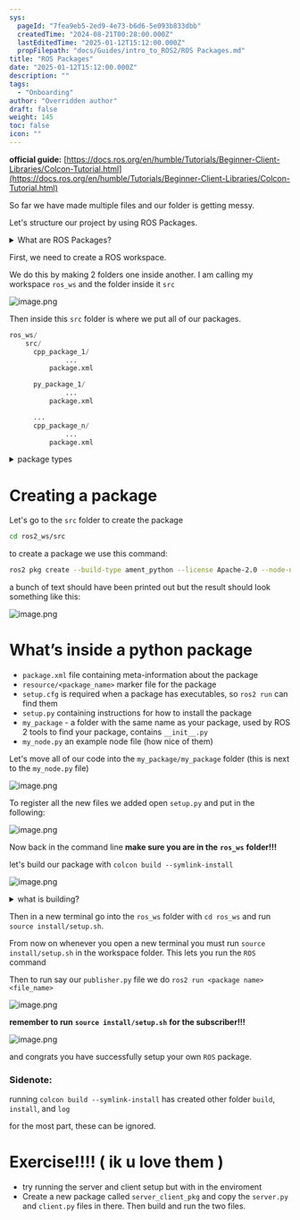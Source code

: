 ```yaml
---
sys:
  pageId: "7fea9eb5-2ed9-4e73-b6d6-5e093b833dbb"
  createdTime: "2024-08-21T00:28:00.000Z"
  lastEditedTime: "2025-01-12T15:12:00.000Z"
  propFilepath: "docs/Guides/intro_to_ROS2/ROS Packages.md"
title: "ROS Packages"
date: "2025-01-12T15:12:00.000Z"
description: ""
tags:
  - "Onboarding"
author: "Overridden author"
draft: false
weight: 145
toc: false
icon: ""
---
```


**official guide:** [https://docs.ros.org/en/humble/Tutorials/Beginner-Client-Libraries/Colcon-Tutorial.html](https://docs.ros.org/en/humble/Tutorials/Beginner-Client-Libraries/Colcon-Tutorial.html)

So far we have made multiple files and our folder is getting messy.

Let's structure our project by using ROS Packages.

<details>

<summary>What are ROS Packages?</summary>

ROS Packages are, as the name implies, packages of code that are highly sharable between ROS developers.

They consist of a folder, `package.xml` file, and source code

```python
      cpp_package_1/
		      ... imagine much code files here ..
          package.xml
```

</details>

First, we need to create a ROS workspace.

We do this by making 2 folders one inside another. I am calling my workspace `ros_ws` and the folder inside it `src`

![image.png](https://prod-files-secure.s3.us-west-2.amazonaws.com/d518164a-d88e-44d1-a4ee-3adb3bd8bce0/70706947-fd18-4537-a67b-e12946812d31/image.png?X-Amz-Algorithm=AWS4-HMAC-SHA256&X-Amz-Content-Sha256=UNSIGNED-PAYLOAD&X-Amz-Credential=ASIAZI2LB466VFMTVLT2%2F20250315%2Fus-west-2%2Fs3%2Faws4_request&X-Amz-Date=20250315T160816Z&X-Amz-Expires=3600&X-Amz-Security-Token=IQoJb3JpZ2luX2VjEL3%2F%2F%2F%2F%2F%2F%2F%2F%2F%2FwEaCXVzLXdlc3QtMiJIMEYCIQDw1V%2FCylG0c%2FrlAYGdOXy9N2yMDGy5qbhgxsgnIf05IgIhAJL6hvCzz2uaQl27L4ULxIie61G08ptLkhsprg0w6cfrKv8DCBYQABoMNjM3NDIzMTgzODA1IgzezwvT104QlprmpxMq3AO4z7qUOMX2rwpf6DiJU8YZj%2FJeRt3CeGeCZcuB%2BRanciTiC%2BtuysdBWqSlDT34RbPVF%2BRm43dDKf7DE%2B2yPCHBmg%2BhFApY0dvx8a%2FoX3CpfJBVbw0AfzCEcaClg9yiESqUxq00SO4zkLrunBrGicMvdgLvYZReblIyMLpOzdlG2CAc%2BncjqhZPR8IfGcoXTSE1WCC4TEchEt%2B0n5MheQBliAoQ965wP0X4spJRdwjAbFGsQJzGClcXaxqh4mNjCODKJ6u%2BgpPZDzeyQW%2BAzMhi6YzqYIm1Odcfxtupgmuad%2B1jpAXUuoBA%2FNhP5pRbxiGAMkUlNF3Qd59g4hPDDMkqUOcJN%2FmG%2BGjJBxXbFN64tx6J12TRXHarXQkvJRcOcBdjj%2BSBtEjIHxaOCaipmDafAUaxnpBBeAQ8D1qN14CgF8LJOOLMGtyXzKPujl4PR7UzEoUMl7sUlIo739K9vOXcIIuOVVDyTkMjTQAEDk6AB66QEZUYmEOAJCOnKzocwqD72Oxt%2BZtXIaGIOlEPLhXRzHSGo7IR6i18RuovFMKWzlgHNFu18imBozQf6OyefxdznLMNRZmvRBs3fivgtlRBbxfLtWmznFsikThQU7j1ak%2B5CpCGLNEyPVMKIzDu7tW%2BBjqkAdMwmaXUrcbKV77ZZmivq96izQn4R43uZrztJ3lJLBLF1EfkR5KQsKETda%2FXEuhsPMonK5s8XpDxqXE6O7RWHEAoVDFU7qxXCLSqgBtS99XPosMgnr2GUxJMOF5LiQywq3IM%2FhsUthYnWC2qlVN4As9zubwyz31ITZ2nWJVBw8mTv5BUKobLAPWK0KEaAT%2FkNm6L%2BgPqgXGMIHk45ZvVl6ZDocer&X-Amz-Signature=7c19cbdbfad040e605fd538c97b1988210b1a1128514e36f764a385bca26ebda&X-Amz-SignedHeaders=host&x-id=GetObject)

Then inside this `src` folder is where we put all of our packages.

```python
ros_ws/
    src/
      cpp_package_1/
		      ...
          package.xml

      py_package_1/
		      ...
          package.xml

      ...
      cpp_package_n/
		      ...
          package.xml

```

<details>

<summary>package types</summary>

packages can be either `C++` or python.

the intern file structure is different for each but for this guide we will stick to creating python packages

</details>

# Creating a package

Let's go to the `src` folder to create the package

```bash
cd ros2_ws/src
```

to create a package we use this command:

```bash
ros2 pkg create --build-type ament_python --license Apache-2.0 --node-name my_node my_package
```

a bunch of text should have been printed out but the result should look something like this:

![image.png](https://prod-files-secure.s3.us-west-2.amazonaws.com/d518164a-d88e-44d1-a4ee-3adb3bd8bce0/e6cf1e3f-8512-4a3e-b131-079f800bf3e8/image.png?X-Amz-Algorithm=AWS4-HMAC-SHA256&X-Amz-Content-Sha256=UNSIGNED-PAYLOAD&X-Amz-Credential=ASIAZI2LB466VFMTVLT2%2F20250315%2Fus-west-2%2Fs3%2Faws4_request&X-Amz-Date=20250315T160816Z&X-Amz-Expires=3600&X-Amz-Security-Token=IQoJb3JpZ2luX2VjEL3%2F%2F%2F%2F%2F%2F%2F%2F%2F%2FwEaCXVzLXdlc3QtMiJIMEYCIQDw1V%2FCylG0c%2FrlAYGdOXy9N2yMDGy5qbhgxsgnIf05IgIhAJL6hvCzz2uaQl27L4ULxIie61G08ptLkhsprg0w6cfrKv8DCBYQABoMNjM3NDIzMTgzODA1IgzezwvT104QlprmpxMq3AO4z7qUOMX2rwpf6DiJU8YZj%2FJeRt3CeGeCZcuB%2BRanciTiC%2BtuysdBWqSlDT34RbPVF%2BRm43dDKf7DE%2B2yPCHBmg%2BhFApY0dvx8a%2FoX3CpfJBVbw0AfzCEcaClg9yiESqUxq00SO4zkLrunBrGicMvdgLvYZReblIyMLpOzdlG2CAc%2BncjqhZPR8IfGcoXTSE1WCC4TEchEt%2B0n5MheQBliAoQ965wP0X4spJRdwjAbFGsQJzGClcXaxqh4mNjCODKJ6u%2BgpPZDzeyQW%2BAzMhi6YzqYIm1Odcfxtupgmuad%2B1jpAXUuoBA%2FNhP5pRbxiGAMkUlNF3Qd59g4hPDDMkqUOcJN%2FmG%2BGjJBxXbFN64tx6J12TRXHarXQkvJRcOcBdjj%2BSBtEjIHxaOCaipmDafAUaxnpBBeAQ8D1qN14CgF8LJOOLMGtyXzKPujl4PR7UzEoUMl7sUlIo739K9vOXcIIuOVVDyTkMjTQAEDk6AB66QEZUYmEOAJCOnKzocwqD72Oxt%2BZtXIaGIOlEPLhXRzHSGo7IR6i18RuovFMKWzlgHNFu18imBozQf6OyefxdznLMNRZmvRBs3fivgtlRBbxfLtWmznFsikThQU7j1ak%2B5CpCGLNEyPVMKIzDu7tW%2BBjqkAdMwmaXUrcbKV77ZZmivq96izQn4R43uZrztJ3lJLBLF1EfkR5KQsKETda%2FXEuhsPMonK5s8XpDxqXE6O7RWHEAoVDFU7qxXCLSqgBtS99XPosMgnr2GUxJMOF5LiQywq3IM%2FhsUthYnWC2qlVN4As9zubwyz31ITZ2nWJVBw8mTv5BUKobLAPWK0KEaAT%2FkNm6L%2BgPqgXGMIHk45ZvVl6ZDocer&X-Amz-Signature=4607f16cf8772d1ac6342489c5b9a04bf56912448a5c3bdd3d9258759e5f3d2f&X-Amz-SignedHeaders=host&x-id=GetObject)

# What’s inside a python package

- `package.xml` file containing meta-information about the package
- `resource/<package_name>` marker file for the package
- `setup.cfg` is required when a package has executables, so `ros2 run` can find them
- `setup.py` containing instructions for how to install the package
- `my_package` - a folder with the same name as your package, used by ROS 2 tools to find your package, contains `__init__.py`
- `my_node.py` an example node file (how nice of them)

Let's move all of our code into the `my_package/my_package` folder (this is next to the `my_node.py` file)

![image.png](https://prod-files-secure.s3.us-west-2.amazonaws.com/d518164a-d88e-44d1-a4ee-3adb3bd8bce0/9ce58f11-0da9-4d3e-b86d-506a9685d378/image.png?X-Amz-Algorithm=AWS4-HMAC-SHA256&X-Amz-Content-Sha256=UNSIGNED-PAYLOAD&X-Amz-Credential=ASIAZI2LB466VFMTVLT2%2F20250315%2Fus-west-2%2Fs3%2Faws4_request&X-Amz-Date=20250315T160817Z&X-Amz-Expires=3600&X-Amz-Security-Token=IQoJb3JpZ2luX2VjEL3%2F%2F%2F%2F%2F%2F%2F%2F%2F%2FwEaCXVzLXdlc3QtMiJIMEYCIQDw1V%2FCylG0c%2FrlAYGdOXy9N2yMDGy5qbhgxsgnIf05IgIhAJL6hvCzz2uaQl27L4ULxIie61G08ptLkhsprg0w6cfrKv8DCBYQABoMNjM3NDIzMTgzODA1IgzezwvT104QlprmpxMq3AO4z7qUOMX2rwpf6DiJU8YZj%2FJeRt3CeGeCZcuB%2BRanciTiC%2BtuysdBWqSlDT34RbPVF%2BRm43dDKf7DE%2B2yPCHBmg%2BhFApY0dvx8a%2FoX3CpfJBVbw0AfzCEcaClg9yiESqUxq00SO4zkLrunBrGicMvdgLvYZReblIyMLpOzdlG2CAc%2BncjqhZPR8IfGcoXTSE1WCC4TEchEt%2B0n5MheQBliAoQ965wP0X4spJRdwjAbFGsQJzGClcXaxqh4mNjCODKJ6u%2BgpPZDzeyQW%2BAzMhi6YzqYIm1Odcfxtupgmuad%2B1jpAXUuoBA%2FNhP5pRbxiGAMkUlNF3Qd59g4hPDDMkqUOcJN%2FmG%2BGjJBxXbFN64tx6J12TRXHarXQkvJRcOcBdjj%2BSBtEjIHxaOCaipmDafAUaxnpBBeAQ8D1qN14CgF8LJOOLMGtyXzKPujl4PR7UzEoUMl7sUlIo739K9vOXcIIuOVVDyTkMjTQAEDk6AB66QEZUYmEOAJCOnKzocwqD72Oxt%2BZtXIaGIOlEPLhXRzHSGo7IR6i18RuovFMKWzlgHNFu18imBozQf6OyefxdznLMNRZmvRBs3fivgtlRBbxfLtWmznFsikThQU7j1ak%2B5CpCGLNEyPVMKIzDu7tW%2BBjqkAdMwmaXUrcbKV77ZZmivq96izQn4R43uZrztJ3lJLBLF1EfkR5KQsKETda%2FXEuhsPMonK5s8XpDxqXE6O7RWHEAoVDFU7qxXCLSqgBtS99XPosMgnr2GUxJMOF5LiQywq3IM%2FhsUthYnWC2qlVN4As9zubwyz31ITZ2nWJVBw8mTv5BUKobLAPWK0KEaAT%2FkNm6L%2BgPqgXGMIHk45ZvVl6ZDocer&X-Amz-Signature=a1f6ce527941db984181402a94b854b1147294a445a90137ae546f92809901f6&X-Amz-SignedHeaders=host&x-id=GetObject)

To register all the new files we added open `setup.py` and put in the following:

![image.png](https://prod-files-secure.s3.us-west-2.amazonaws.com/d518164a-d88e-44d1-a4ee-3adb3bd8bce0/1cd7c262-4cae-4496-9d75-c178537d24a2/image.png?X-Amz-Algorithm=AWS4-HMAC-SHA256&X-Amz-Content-Sha256=UNSIGNED-PAYLOAD&X-Amz-Credential=ASIAZI2LB466VFMTVLT2%2F20250315%2Fus-west-2%2Fs3%2Faws4_request&X-Amz-Date=20250315T160816Z&X-Amz-Expires=3600&X-Amz-Security-Token=IQoJb3JpZ2luX2VjEL3%2F%2F%2F%2F%2F%2F%2F%2F%2F%2FwEaCXVzLXdlc3QtMiJIMEYCIQDw1V%2FCylG0c%2FrlAYGdOXy9N2yMDGy5qbhgxsgnIf05IgIhAJL6hvCzz2uaQl27L4ULxIie61G08ptLkhsprg0w6cfrKv8DCBYQABoMNjM3NDIzMTgzODA1IgzezwvT104QlprmpxMq3AO4z7qUOMX2rwpf6DiJU8YZj%2FJeRt3CeGeCZcuB%2BRanciTiC%2BtuysdBWqSlDT34RbPVF%2BRm43dDKf7DE%2B2yPCHBmg%2BhFApY0dvx8a%2FoX3CpfJBVbw0AfzCEcaClg9yiESqUxq00SO4zkLrunBrGicMvdgLvYZReblIyMLpOzdlG2CAc%2BncjqhZPR8IfGcoXTSE1WCC4TEchEt%2B0n5MheQBliAoQ965wP0X4spJRdwjAbFGsQJzGClcXaxqh4mNjCODKJ6u%2BgpPZDzeyQW%2BAzMhi6YzqYIm1Odcfxtupgmuad%2B1jpAXUuoBA%2FNhP5pRbxiGAMkUlNF3Qd59g4hPDDMkqUOcJN%2FmG%2BGjJBxXbFN64tx6J12TRXHarXQkvJRcOcBdjj%2BSBtEjIHxaOCaipmDafAUaxnpBBeAQ8D1qN14CgF8LJOOLMGtyXzKPujl4PR7UzEoUMl7sUlIo739K9vOXcIIuOVVDyTkMjTQAEDk6AB66QEZUYmEOAJCOnKzocwqD72Oxt%2BZtXIaGIOlEPLhXRzHSGo7IR6i18RuovFMKWzlgHNFu18imBozQf6OyefxdznLMNRZmvRBs3fivgtlRBbxfLtWmznFsikThQU7j1ak%2B5CpCGLNEyPVMKIzDu7tW%2BBjqkAdMwmaXUrcbKV77ZZmivq96izQn4R43uZrztJ3lJLBLF1EfkR5KQsKETda%2FXEuhsPMonK5s8XpDxqXE6O7RWHEAoVDFU7qxXCLSqgBtS99XPosMgnr2GUxJMOF5LiQywq3IM%2FhsUthYnWC2qlVN4As9zubwyz31ITZ2nWJVBw8mTv5BUKobLAPWK0KEaAT%2FkNm6L%2BgPqgXGMIHk45ZvVl6ZDocer&X-Amz-Signature=e62c361d2a60e67d9b05837ec83df4ee99d9a3aae896a0a6ed4175921cbd3e49&X-Amz-SignedHeaders=host&x-id=GetObject)

Now back in the command line **make sure you are in the** **`ros_ws`** **folder!!!**

let's build our package with `colcon build --symlink-install`

![image.png](https://prod-files-secure.s3.us-west-2.amazonaws.com/d518164a-d88e-44d1-a4ee-3adb3bd8bce0/2f2a0d27-b173-48fd-b189-5f5c0ce65619/image.png?X-Amz-Algorithm=AWS4-HMAC-SHA256&X-Amz-Content-Sha256=UNSIGNED-PAYLOAD&X-Amz-Credential=ASIAZI2LB466VFMTVLT2%2F20250315%2Fus-west-2%2Fs3%2Faws4_request&X-Amz-Date=20250315T160816Z&X-Amz-Expires=3600&X-Amz-Security-Token=IQoJb3JpZ2luX2VjEL3%2F%2F%2F%2F%2F%2F%2F%2F%2F%2FwEaCXVzLXdlc3QtMiJIMEYCIQDw1V%2FCylG0c%2FrlAYGdOXy9N2yMDGy5qbhgxsgnIf05IgIhAJL6hvCzz2uaQl27L4ULxIie61G08ptLkhsprg0w6cfrKv8DCBYQABoMNjM3NDIzMTgzODA1IgzezwvT104QlprmpxMq3AO4z7qUOMX2rwpf6DiJU8YZj%2FJeRt3CeGeCZcuB%2BRanciTiC%2BtuysdBWqSlDT34RbPVF%2BRm43dDKf7DE%2B2yPCHBmg%2BhFApY0dvx8a%2FoX3CpfJBVbw0AfzCEcaClg9yiESqUxq00SO4zkLrunBrGicMvdgLvYZReblIyMLpOzdlG2CAc%2BncjqhZPR8IfGcoXTSE1WCC4TEchEt%2B0n5MheQBliAoQ965wP0X4spJRdwjAbFGsQJzGClcXaxqh4mNjCODKJ6u%2BgpPZDzeyQW%2BAzMhi6YzqYIm1Odcfxtupgmuad%2B1jpAXUuoBA%2FNhP5pRbxiGAMkUlNF3Qd59g4hPDDMkqUOcJN%2FmG%2BGjJBxXbFN64tx6J12TRXHarXQkvJRcOcBdjj%2BSBtEjIHxaOCaipmDafAUaxnpBBeAQ8D1qN14CgF8LJOOLMGtyXzKPujl4PR7UzEoUMl7sUlIo739K9vOXcIIuOVVDyTkMjTQAEDk6AB66QEZUYmEOAJCOnKzocwqD72Oxt%2BZtXIaGIOlEPLhXRzHSGo7IR6i18RuovFMKWzlgHNFu18imBozQf6OyefxdznLMNRZmvRBs3fivgtlRBbxfLtWmznFsikThQU7j1ak%2B5CpCGLNEyPVMKIzDu7tW%2BBjqkAdMwmaXUrcbKV77ZZmivq96izQn4R43uZrztJ3lJLBLF1EfkR5KQsKETda%2FXEuhsPMonK5s8XpDxqXE6O7RWHEAoVDFU7qxXCLSqgBtS99XPosMgnr2GUxJMOF5LiQywq3IM%2FhsUthYnWC2qlVN4As9zubwyz31ITZ2nWJVBw8mTv5BUKobLAPWK0KEaAT%2FkNm6L%2BgPqgXGMIHk45ZvVl6ZDocer&X-Amz-Signature=3498c42aa2f8bf5d1aeb6406af5acd16cfeea424bf92415f115108d07671261e&X-Amz-SignedHeaders=host&x-id=GetObject)

<details>

<summary>what is building?</summary>

if you are a CS major at Rose-Hulman you will learn the answer to this in CSSE132

but TLDR; is it combines all the code files into one program that can be run easily 

</details>

Then in a new terminal go into the `ros_ws` folder with `cd ros_ws` and run `source install/setup.sh`. 

From now on whenever you open a new terminal you must run `source install/setup.sh` in the workspace folder. This lets you run the `ROS` command

Then to run say our `publisher.py` file we do `ros2 run <package name> <file_name>`

![image.png](https://prod-files-secure.s3.us-west-2.amazonaws.com/d518164a-d88e-44d1-a4ee-3adb3bd8bce0/4f4b1219-3a44-4632-aa0a-ce3471699f59/image.png?X-Amz-Algorithm=AWS4-HMAC-SHA256&X-Amz-Content-Sha256=UNSIGNED-PAYLOAD&X-Amz-Credential=ASIAZI2LB466VFMTVLT2%2F20250315%2Fus-west-2%2Fs3%2Faws4_request&X-Amz-Date=20250315T160817Z&X-Amz-Expires=3600&X-Amz-Security-Token=IQoJb3JpZ2luX2VjEL3%2F%2F%2F%2F%2F%2F%2F%2F%2F%2FwEaCXVzLXdlc3QtMiJIMEYCIQDw1V%2FCylG0c%2FrlAYGdOXy9N2yMDGy5qbhgxsgnIf05IgIhAJL6hvCzz2uaQl27L4ULxIie61G08ptLkhsprg0w6cfrKv8DCBYQABoMNjM3NDIzMTgzODA1IgzezwvT104QlprmpxMq3AO4z7qUOMX2rwpf6DiJU8YZj%2FJeRt3CeGeCZcuB%2BRanciTiC%2BtuysdBWqSlDT34RbPVF%2BRm43dDKf7DE%2B2yPCHBmg%2BhFApY0dvx8a%2FoX3CpfJBVbw0AfzCEcaClg9yiESqUxq00SO4zkLrunBrGicMvdgLvYZReblIyMLpOzdlG2CAc%2BncjqhZPR8IfGcoXTSE1WCC4TEchEt%2B0n5MheQBliAoQ965wP0X4spJRdwjAbFGsQJzGClcXaxqh4mNjCODKJ6u%2BgpPZDzeyQW%2BAzMhi6YzqYIm1Odcfxtupgmuad%2B1jpAXUuoBA%2FNhP5pRbxiGAMkUlNF3Qd59g4hPDDMkqUOcJN%2FmG%2BGjJBxXbFN64tx6J12TRXHarXQkvJRcOcBdjj%2BSBtEjIHxaOCaipmDafAUaxnpBBeAQ8D1qN14CgF8LJOOLMGtyXzKPujl4PR7UzEoUMl7sUlIo739K9vOXcIIuOVVDyTkMjTQAEDk6AB66QEZUYmEOAJCOnKzocwqD72Oxt%2BZtXIaGIOlEPLhXRzHSGo7IR6i18RuovFMKWzlgHNFu18imBozQf6OyefxdznLMNRZmvRBs3fivgtlRBbxfLtWmznFsikThQU7j1ak%2B5CpCGLNEyPVMKIzDu7tW%2BBjqkAdMwmaXUrcbKV77ZZmivq96izQn4R43uZrztJ3lJLBLF1EfkR5KQsKETda%2FXEuhsPMonK5s8XpDxqXE6O7RWHEAoVDFU7qxXCLSqgBtS99XPosMgnr2GUxJMOF5LiQywq3IM%2FhsUthYnWC2qlVN4As9zubwyz31ITZ2nWJVBw8mTv5BUKobLAPWK0KEaAT%2FkNm6L%2BgPqgXGMIHk45ZvVl6ZDocer&X-Amz-Signature=ff6b8ca7ff8956614d7da0e05b1200ea4e51c763f6a0821af76a434a8cacadd9&X-Amz-SignedHeaders=host&x-id=GetObject)

**remember to run** **`source install/setup.sh`** **for the subscriber!!!**

![image.png](https://prod-files-secure.s3.us-west-2.amazonaws.com/d518164a-d88e-44d1-a4ee-3adb3bd8bce0/02121119-dad4-49ec-8356-c956108b4243/image.png?X-Amz-Algorithm=AWS4-HMAC-SHA256&X-Amz-Content-Sha256=UNSIGNED-PAYLOAD&X-Amz-Credential=ASIAZI2LB466VFMTVLT2%2F20250315%2Fus-west-2%2Fs3%2Faws4_request&X-Amz-Date=20250315T160817Z&X-Amz-Expires=3600&X-Amz-Security-Token=IQoJb3JpZ2luX2VjEL3%2F%2F%2F%2F%2F%2F%2F%2F%2F%2FwEaCXVzLXdlc3QtMiJIMEYCIQDw1V%2FCylG0c%2FrlAYGdOXy9N2yMDGy5qbhgxsgnIf05IgIhAJL6hvCzz2uaQl27L4ULxIie61G08ptLkhsprg0w6cfrKv8DCBYQABoMNjM3NDIzMTgzODA1IgzezwvT104QlprmpxMq3AO4z7qUOMX2rwpf6DiJU8YZj%2FJeRt3CeGeCZcuB%2BRanciTiC%2BtuysdBWqSlDT34RbPVF%2BRm43dDKf7DE%2B2yPCHBmg%2BhFApY0dvx8a%2FoX3CpfJBVbw0AfzCEcaClg9yiESqUxq00SO4zkLrunBrGicMvdgLvYZReblIyMLpOzdlG2CAc%2BncjqhZPR8IfGcoXTSE1WCC4TEchEt%2B0n5MheQBliAoQ965wP0X4spJRdwjAbFGsQJzGClcXaxqh4mNjCODKJ6u%2BgpPZDzeyQW%2BAzMhi6YzqYIm1Odcfxtupgmuad%2B1jpAXUuoBA%2FNhP5pRbxiGAMkUlNF3Qd59g4hPDDMkqUOcJN%2FmG%2BGjJBxXbFN64tx6J12TRXHarXQkvJRcOcBdjj%2BSBtEjIHxaOCaipmDafAUaxnpBBeAQ8D1qN14CgF8LJOOLMGtyXzKPujl4PR7UzEoUMl7sUlIo739K9vOXcIIuOVVDyTkMjTQAEDk6AB66QEZUYmEOAJCOnKzocwqD72Oxt%2BZtXIaGIOlEPLhXRzHSGo7IR6i18RuovFMKWzlgHNFu18imBozQf6OyefxdznLMNRZmvRBs3fivgtlRBbxfLtWmznFsikThQU7j1ak%2B5CpCGLNEyPVMKIzDu7tW%2BBjqkAdMwmaXUrcbKV77ZZmivq96izQn4R43uZrztJ3lJLBLF1EfkR5KQsKETda%2FXEuhsPMonK5s8XpDxqXE6O7RWHEAoVDFU7qxXCLSqgBtS99XPosMgnr2GUxJMOF5LiQywq3IM%2FhsUthYnWC2qlVN4As9zubwyz31ITZ2nWJVBw8mTv5BUKobLAPWK0KEaAT%2FkNm6L%2BgPqgXGMIHk45ZvVl6ZDocer&X-Amz-Signature=7d5a5da9c29adb1a43417b8295aeff1458e309e44ef224e8dde09e580ec57503&X-Amz-SignedHeaders=host&x-id=GetObject)

and congrats you have successfully setup your own `ROS` package.

### Sidenote:

running `colcon build --symlink-install` has created other folder `build`, `install`, and `log`

for the most part, these can be ignored.

# Exercise!!!! ( ik u love them )

- try running the server and client setup but with in the enviroment
- Create a new package called `server_client_pkg` and copy the `server.py` and `client.py` files in there. Then build and run the two files.
